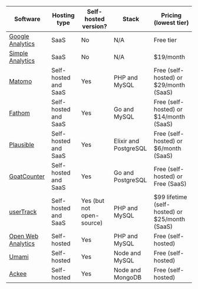 | Software                                                                  | Hosting type         | Self-hosted version?      | Stack                 | Pricing (lowest tier)                          |
|---------------------------------------------------------------------------|----------------------|---------------------------|-----------------------|------------------------------------------------|
| [Google Analytics](https://marketingplatform.google.com/about/analytics/) | SaaS                 | No                        | N/A                   | Free tier                                      |
| [Simple Analytics](https://simpleanalytics.com/)                          | SaaS                 | No                        | N/A                   | $19/month                                      |
| [Matomo](https://matomo.org/)                                             | Self-hosted and SaaS | Yes                       | PHP and MySQL         | Free (self-hosted) or $29/month (SaaS)         |
| [Fathom](https://usefathom.com/)                                          | Self-hosted and SaaS | Yes                       | Go and MySQL          | Free (self-hosted) or $14/month (SaaS)         |
| [Plausible](https://plausible.io/)                                        | Self-hosted and SaaS | Yes                       | Elixir and PostgreSQL | Free (self-hosted) or $6/month (SaaS)          |
| [GoatCounter](https://www.goatcounter.com/)                               | Self-hosted and SaaS | Yes                       | Go and PostgreSQL     | Free (self-hosted) or Free (SaaS)              |
| [userTrack](https://www.usertrack.net/)                                   | Self-hosted and SaaS | Yes (but not open-source) | PHP and MySQL         | $99 lifetime (self-hosted) or $25/month (SaaS) |
| [Open Web Analytics](http://www.openwebanalytics.com/)                    | Self-hosted          | Yes                       | PHP and MySQL         | Free (self-hosted)                             |
| [Umami](https://umami.is/)                                                | Self-hosted          | Yes                       | Node and MySQL        | Free (self-hosted)                             |
| [Ackee](https://ackee.electerious.com/)                                   | Self-hosted          | Yes                       | Node and MongoDB      | Free (self-hosted)                             |